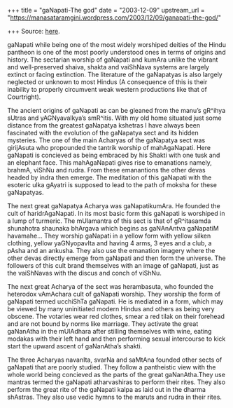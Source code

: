 +++
title = "gaNapati-The god"
date = "2003-12-09"
upstream_url = "https://manasataramgini.wordpress.com/2003/12/09/ganapati-the-god/"

+++
Source: [here](https://manasataramgini.wordpress.com/2003/12/09/ganapati-the-god/).

gaNapati while being one of the most widely worshiped deities of the
Hindu pantheon is one of the most poorly understood ones in terms of
origins and history. The sectarian worship of gaNapati and kumAra unlike
the vibrant and well-preserved shaiva, shakta and vaiShNava systems are
largely extinct or facing extinction. The literature of the gaNapatyas
is also largely neglected or unknown to most Hindus (A consequence of
this is their inability to properly circumvent weak western productions
like that of Courtright).

The ancient origins of gaNapati as can be gleaned from the manu’s
gR^ihya sUtras and yAGNyavalkya’s smR^itis. With my old home situated
just some distance from the greatest gaNapatya kshetras I have always
been fascinated with the evolution of the gaNapatya sect and its hidden
mysteries. The one of the main Acharyas of the gaNapatya sect was
girijAsuta who propounded the tantrik worship of mahAgaNapati. Here
gaNapati is concieved as being embraced by his Shakti with one tusk and
an elephant face. This mahAgaNapati gives rise to emanations namely,
brahmA, viShNu and rudra. From these emanantions the other devas headed
by indra then emerge. The meditation of this gaNapati with the esoteric
ulka gAyatri is supposed to lead to the path of moksha for these
gaNapatyas.

The next great gaNapatya Acharya was gaNapatikumAra. He founded the cult
of haridrAgaNapati. In its most basic form this gaNapati is worshiped in
a lump of turmeric. The mUlamantra of this sect is that of gR^itasamda
shunahotra shaunaka bhArgava which begins as gaNAnAntva gaNapatiM
havamahe… They worship gaNapati in a yellow form with yellow silken
clothing, yellow yaGNyopavIta and having 4 arms, 3 eyes and a club, a
pAsha and an ankusha. They also use the emanation imagery where the
other devas directly emerge from gaNapati and then form the universe.
The followers of this cult brand themselves with an image of gaNapati,
just as the vaiShNavas with the discus and conch of viShNu.

The next great Acharya of the sect was herambasuta, who founded the
heterodox vAmAchara cult of gaNapati worship. They worship the form of
gaNapati termed ucchiShTa gaNapati. He is mediated in a form, which may
be viewed by many uninitiated modern Hindus and others as being very
obscene. The votaries wear red clothes, smear a red tilak on their
forehead and are not bound by norms like marriage. They activate the
great gaNanAtha in the mUlAdhara after stilling themselves with wine,
eating modakas with their left hand and then performing sexual
intercourse to kick start the upward ascent of gaNanAtha’s shakti.

The three Acharyas navanIta, svarNa and saMtAna founded other sects of
gaNapati that are poorly studied. They follow a pantheistic view with
the whole world being concieved as the parts of the great gaNanAtha.They
use mantras termed the gaNapati atharvashiras to perform their rites.
They also perform the great rite of the gaNapati kalpa as laid out in
the dharma shAstras. They also use vedic hymns to the maruts and rudra
in their rites.

